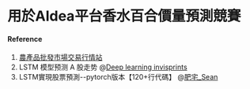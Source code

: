 # 用於AIdea平台香水百合價量預測競賽
#### Reference
1. [農產品批發市場交易行情站](https://amis.afa.gov.tw/menu/FlowerMenuTransInfo.aspx)
2. LSTM 模型预测 A 股走势 @[Deep learning invisprints](https://github.com/invisprints/blog/blob/master/_notebooks/2020-04-17-LSTM-stock.ipynb)
3. LSTM實現股票預測--pytorch版本【120+行代碼】 @[肥宅_Sean](https://www.twblogs.net/a/5c1f7b88bd9eee16b4a71bc9)